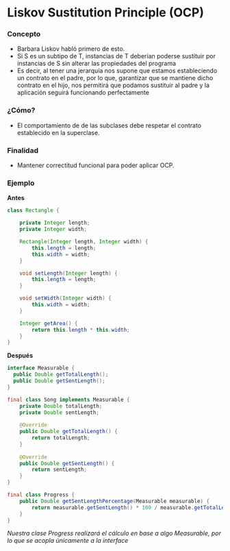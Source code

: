 # Liskov Sustitution Principle (OCP)

### Concepto
* Barbara Liskov habló primero de esto.
* Si S es un subtipo de T, instancias de T deberían poderse sustituir por instancias de S sin alterar las propiedades del programa
* Es decir, al tener una jerarquía nos supone que estamos estableciendo un contrato en el padre, por lo que, garantizar que se mantiene dicho contrato en el hijo, nos permitirá que podamos sustituir al padre y la aplicación seguirá funcionando perfectamente


### ¿Cómo?
* El comportamiento de de las subclases debe respetar el contrato establecido en la superclase.

### Finalidad
* Mantener correctitud funcional para poder aplicar OCP.

### Ejemplo

**Antes**

```java
class Rectangle {

    private Integer length;      
    private Integer width;

    Rectangle(Integer length, Integer width) {  
        this.length = length;
        this.width = width;
    }

    void setLength(Integer length) {
        this.length = length;
    }

    void setWidth(Integer width) {
        this.width = width;
    }

    Integer getArea() {
        return this.length * this.width;
    }
}
```

**Después**

```java
interface Measurable {
  public Double getTotalLength();
  public Double getSentLength();
}

final class Song implements Measurable {
    private Double totalLength;
    private Double sentLength;
    
    @Override
    public Double getTotalLength() {
        return totalLength;
    }
    
    @Override
    public Double getSentLength() {
        return sentLength;
    }
}

final class Progress {
    public Double getSentLengthPercentage(Measurable measurable) {
        return measurable.getSentLength() * 100 / measurable.getTotalLength();
    }
}
```

*Nuestra clase Progress realizará el cálculo en base a algo Measurable, por lo que se acopla únicamente a la interface*